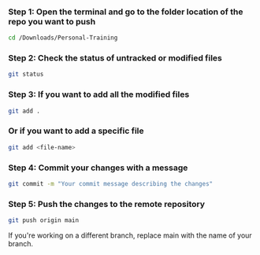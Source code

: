 ### Step 1: Open the terminal and go to the folder location of the repo you want to push

```bash
cd /Downloads/Personal-Training
```

### Step 2: Check the status of untracked or modified files
```bash
git status
```
### Step 3: If you want to add all the modified files
```bash
git add .
```
### Or if you want to add a specific file

```bash
git add <file-name>
```

### Step 4: Commit your changes with a message

```bash
git commit -m "Your commit message describing the changes"
```

### Step 5: Push the changes to the remote repository

```bash
git push origin main
```
If you're working on a different branch, replace main with the name of your branch.
